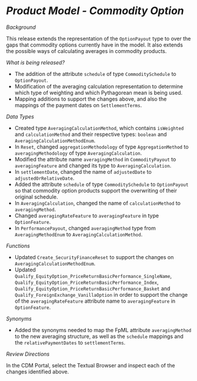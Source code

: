 # *Product Model - Commodity Option*

_Background_

This release extends the representation of the `OptionPayout` type to over the gaps that commodity options currently have in the model. It also extends the possible ways of calculating averages in commodity products.

_What is being released?_

- The addition of the attribute `schedule` of type `CommoditySchedule` to `OptionPayout`.
- Modification of the averaging calculation representation to determine which type of weighting and which Pythagorean mean is being used.
- Mapping additions to support the changes above, and also the mappings of the payment dates on `SettlementTerms`.

_Data Types_

- Created type `AveragingCalculationMethod`, which contains `isWeighted` and `calculationMethod` and their respective types: `boolean` and `AveragingCalculationMethodEnum`.
- In `Reset`, changed `aggregationMethodology` of type `AggregationMethod` to `averagingMethodology` of type `AveragingCalculation`.
- Modified the attribute name `averagingMethod` in `CommodityPayout` to `averagingFeature` and changed its type to `AveragingCalculation`.
- In `settlementDate`, changed the name of `adjustedDate` to `adjustedOrRelativeDate`.
- Added the attribute `schedule` of type `CommoditySchedule` to `OptionPayout` so that commodity option products support the overwriting of their original schedule.
- In `AveragingCalculation`, changed the name of `calculationMethod` to `averagingMethod`.
- Changed `averagingRateFeature` to `averagingFeature` in type `OptionFeature`.
- In `PerformancePayout`, changed `averagingMethod` type from `AveragingMethodEnum` to `AveragingCalculationMethod`.

_Functions_

- Updated `Create_SecurityFinanceReset` to support the changes on `AveragingCalculationMethodEnum`.
- Updated `Qualify_EquityOption_PriceReturnBasicPerformance_SingleName`, `Qualify_EquityOption_PriceReturnBasicPerformance_Index`, `Qualify_EquityOption_PriceReturnBasicPerformance_Basket` and  `Qualify_ForeignExchange_VanillaOption` in order to support the change of the `averagingRateFeature` attribute name to `averagingFeature` in `OptionFeature`.

_Synonyms_

- Added the synonyms needed to map the FpML attribute `averagingMethod` to the new averaging structure, as well as the `schedule` mappings and the `relativePaymentDates` to `settlementTerms`.

_Review Directions_

In the CDM Portal, select the Textual Browser and inspect each of the changes identified above.
